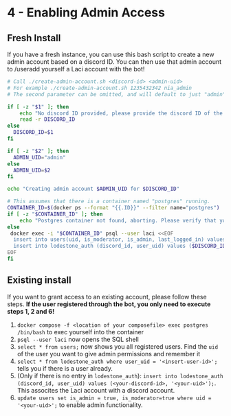 # 4 - Enabling Admin Access
## Fresh Install
If you have a fresh instance, you can use this bash script to create a new admin account based on a discord ID. You can then use
that admin account to /useradd yourself a Laci account with the bot!
```bash
# Call ./create-admin-account.sh <discord-id> <admin-uid>
# For example ./create-admin-account.sh 1235432342 nia_admin
# The second parameter can be omitted, and will default to just "admin"

if [ -z "$1" ]; then
    echo "No discord ID provided, please provide the discord ID of the admin users"
    read -r DISCORD_ID
else
  DISCORD_ID=$1
fi

if [ -z "$2" ]; then
  ADMIN_UID="admin"
else
  ADMIN_UID=$2
fi

echo "Creating admin account $ADMIN_UID for $DISCORD_ID"

# This assumes that there is a container named "postgres" running.
CONTAINER_ID=$(docker ps --format "{{.ID}}" --filter name="postgres")
if [ -z "$CONTAINER_ID" ]; then
    echo "Postgres container not found, aborting. Please verify that your Laci instance is running"
else
 docker exec -i "$CONTAINER_ID" psql --user laci <<EOF
  insert into users(uid, is_moderator, is_admin, last_logged_in) values ('$ADMIN_UID', true, true, current_timestamp);
  insert into lodestone_auth (discord_id, user_uid) values ($DISCORD_ID, '$ADMIN_UID');
EOF
fi
```

## Existing install
If you want to grant access to an existing account, please follow these steps. **If the user registered through the bot, you only need to execute steps 1, 2 and 6!**
1. ``docker compose -f <location of your composefile> exec postgres /bin/bash`` to exec yourself into the container
2. ``psql --user laci`` now opens the SQL shell
3. ``select * from users;`` now shows you all registered users. Find the ``uid`` of the user you want to give admin permissions and remember it
4. ``select * from lodestone_auth where user_uid = '<insert-user-id>';`` tells you if there is a user already.
5. (Only if there is no entry in ``lodestone_auth``): ``insert into lodestone_auth (discord_id, user_uid) values (<your-discord-id>, '<your-uid>');``. This assocites the Laci account with a discord account.
6. ``update users set is_admin = true, is_moderator=true where uid = '<your-uid>';`` to enable admin functionality.